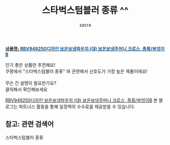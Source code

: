 ﻿---
layout: post
title:  "스타벅스텀블러 종류 ^^"
author: zacra
categories: [ 아이템 ]
tags: [스타벅스텀블러 종류]
image: https://static.coupangcdn.com/image/vendor_inventory/ec57/6560e8c8d263a96efcc9217d294ebbb5a9f5b19e1f7fb0c06cc996ceca89.jpg 
description: "쿠팡에서 스타벅스텀블러 종류 관련 키워드로 가장 고객 선호도가 높은 제품이랍니다."
rating: 4.5
---

<a href="https://link.coupang.com/re/AFFSDP?lptag=AF8407795&pageKey=4949238645&itemId=6534981976&vendorItemId=73829067624&traceid=V0-153-11d9a338b827a60f"><b>상품명: <font color='#01579B'>RBV949250디자인 보온보냉파우치 (대) 보온보냉주머니 크로스, 종류/부엉이B</font></b></a>

인기 좋은 상품만 추천해요!<br/>
쿠팡에서 "스타벅스텀블러 종류" 와 관련해서 선호도가 가장 높은 제품이에요!<br/><br/>
무슨 긴 설명이 필요한가요?  
클릭해서 확인해보세요


<a href="https://link.coupang.com/re/AFFSDP?lptag=AF8407795&pageKey=4949238645&itemId=6534981976&vendorItemId=73829067624&traceid=V0-153-11d9a338b827a60f">RBV949250디자인 보온보냉파우치 (대) 보온보냉주머니 크로스, 종류/부엉이B</a>
본 블로그는 파트너스 활동을 통해 일정액의 수수료를 제공받을 수 있습니다.

## 참고: 관련 검색어    
스타벅스텀블러 종류